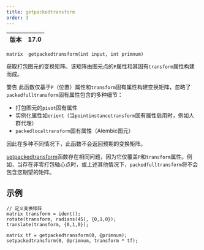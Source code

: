 ```yaml
---
title: getpackedtransform
order: 3
---
```

| 版本 | 17.0 |
| --- | --- |

`matrix  getpackedtransform(int input, int primnum)`

获取打包图元的变换矩阵。该矩阵由图元点的`P`属性和其固有`transform`属性构建而成。

警告
此函数仅基于`P`（位置）属性和`transform`固有属性构建变换矩阵，忽略了`packedfulltransform`固有属性包含的多种细节：

- 打包图元的`pivot`固有属性
- 实例化属性如`orient`（当`pointinstancetransform`固有属性启用时，例如人群代理）
- `packedlocaltransform`固有属性（Alembic图元）

因此在多种不同情况下，此函数不会返回预期的变换矩阵。

[setpackedtransform](./setpackedtransform "设置打包图元的变换矩阵。")函数存在相同问题，因为它仅覆盖`P`和`transform`属性。例如，当存在非零打包轴心点时，或上述其他情况下，`packedfulltransform`将不会包含您期望的矩阵。

## 示例

```vex
// 定义变换矩阵
matrix transform = ident();
rotate(transform, radians(45), {0,1,0});
translate(transform, {0,1,0});

matrix tf = getpackedtransform(0, @primnum);
setpackedtransform(0, @primnum, transform * tf);

```
